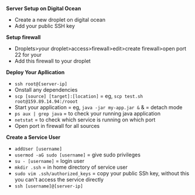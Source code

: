 **Server Setup on Digital Ocean**

- Create a new droplet on digital ocean
- Add your public SSH key

**Setup firewall**

- Droplets>your droplet>access>firewall>edit>create firewall>open port 22 for your
- Add this firewall to your droplet

**Deploy Your Apllication**

- `ssh root@[server-ip]`
- Onstall any dependencies
- `scp [source] [target]:[location]` = eg, `scp test.sh root@159.89.14.94:/rooot`
- Start your application = eg, `java -jar my-app.jar &` & = detach mode
- `ps aux | grep java` = to check your running java application
- `netstat` = to check which service is running on which port
- Open port in firewall for all sources

**Create a Service User**

- `addUser [username]`
- `usermod -aG sudo [username]` = give sudo privileges
- `su - [username]` = login user
- `mkdir .ssh` = in home directory of service user
- `sudo vim .ssh/authorized_keys` = copy your public SSh key, without this you can't access the service directly
- `ssh [username]@[server-ip]`
